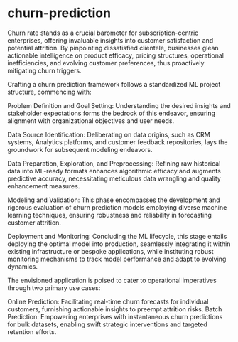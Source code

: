 # churn-prediction
Churn rate stands as a crucial barometer for subscription-centric enterprises, offering invaluable insights into customer satisfaction and potential attrition. By pinpointing dissatisfied clientele, businesses glean actionable intelligence on product efficacy, pricing structures, operational inefficiencies, and evolving customer preferences, thus proactively mitigating churn triggers.

Crafting a churn prediction framework follows a standardized ML project structure, commencing with:

Problem Definition and Goal Setting: Understanding the desired insights and stakeholder expectations forms the bedrock of this endeavor, ensuring alignment with organizational objectives and user needs.

Data Source Identification: Deliberating on data origins, such as CRM systems, Analytics platforms, and customer feedback repositories, lays the groundwork for subsequent modeling endeavors.

Data Preparation, Exploration, and Preprocessing: Refining raw historical data into ML-ready formats enhances algorithmic efficacy and augments predictive accuracy, necessitating meticulous data wrangling and quality enhancement measures.

Modeling and Validation: This phase encompasses the development and rigorous evaluation of churn prediction models employing diverse machine learning techniques, ensuring robustness and reliability in forecasting customer attrition.

Deployment and Monitoring: Concluding the ML lifecycle, this stage entails deploying the optimal model into production, seamlessly integrating it within existing infrastructure or bespoke applications, while instituting robust monitoring mechanisms to track model performance and adapt to evolving dynamics.

The envisioned application is poised to cater to operational imperatives through two primary use cases:

Online Prediction: Facilitating real-time churn forecasts for individual customers, furnishing actionable insights to preempt attrition risks.
Batch Prediction: Empowering enterprises with instantaneous churn predictions for bulk datasets, enabling swift strategic interventions and targeted retention efforts.


